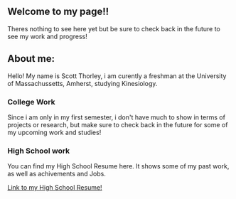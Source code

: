 ## Welcome to my page!!

Theres nothing to see here yet but be sure to check back in the future to see my work and progress!

## About me:
Hello! My name is Scott Thorley, i am curently a freshman at the University of Massachussetts, Amherst, studying Kinesiology.

### College Work

Since i am only in my first semester, i don't have much to show in terms of projects or research, but make sure to check back in the future for some of my upcoming work and studies!


### High School work
You can find my High School Resume here. It shows some of my past work, as well as achivements and Jobs.

[Link to my High School Resume!](https://docs.google.com/document/d/1JvG4aADz60jBfUQTHax-ootoyDarv3OQLWseobKsb4g/edit?usp=sharing)


